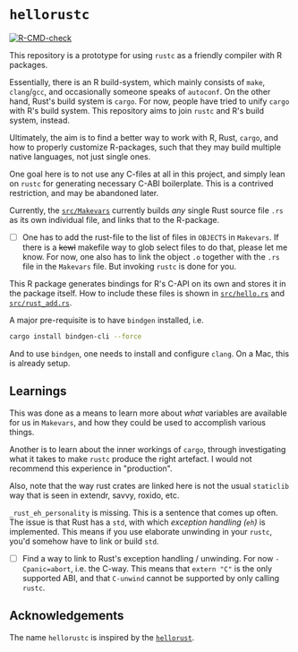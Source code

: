 # `hellorustc`
<!-- badges: start -->
[![R-CMD-check](https://github.com/CGMossa/hellorustc/actions/workflows/R-CMD-check.yaml/badge.svg)](https://github.com/CGMossa/hellorustc/actions/workflows/R-CMD-check.yaml)
<!-- badges: end -->

This repository is a prototype for using `rustc` as a friendly compiler with R packages.

Essentially, there is an R build-system, which mainly consists of `make`, `clang`/`gcc`, and occasionally someone speaks of `autoconf`. On the other hand, Rust's build system is `cargo`. For now, people have tried to unify `cargo` with R's build system. This repository aims to join `rustc` and R's build system, instead.

Ultimately, the aim is to find a better way to work with R, Rust, `cargo`, and how to properly customize R-packages, such that they may build multiple native languages, not just single ones.

One goal here is to not use any C-files at all in this project, and simply lean on `rustc` for generating necessary C-ABI boilerplate. This is a contrived restriction, and may be abandoned later.

Currently, the [`src/Makevars`](./src/Makevars) currently builds *any* single Rust source file `.rs` as its own individual file, and links that to the R-package.

- [ ] One has to add the rust-file to the list of files in `OBJECTS` in `Makevars`. If there is a ~~kewl~~ makefile way to glob select files to do that, please let me know. For now, one also has to link the object `.o` together with the `.rs` file in the `Makevars` file. But invoking `rustc` is done for you.

This R package generates bindings for R's C-API on its own and stores it in the package itself. How to include these files is shown in [`src/hello.rs`](./src/hello.rs) and [`src/rust_add.rs`](./src/rust_add.rs).

A major pre-requisite is to have `bindgen` installed, i.e.

```sh
cargo install bindgen-cli --force
```

And to use `bindgen`, one needs to install and configure `clang`. On a Mac, this is already setup.

## Learnings

This was done as a means to learn more about _what_ variables are available for us
in `Makevars`, and how they could be used to accomplish various things.

Another is to learn about the inner workings of `cargo`, through investigating what it
takes to make `rustc` produce the right artefact. I would not recommend this experience in "production".

Also, note that the way rust crates are linked here is not the usual `staticlib` way that is seen in extendr, savvy, roxido, etc.

`_rust_eh_personality` is missing. This is a sentence that comes up often. The issue is
that Rust has a `std`, with which _exception handling (`eh`)_ is implemented. This
means if you use elaborate unwinding in your `rustc`, you'd somehow have to link or
build `std`.

- [ ] Find a way to link to Rust's exception handling / unwinding. For now `-Cpanic=abort`, i.e. the C-way. This means that `extern "C"` is the only supported ABI, and that `C-unwind` cannot be supported by only calling `rustc`.

## Acknowledgements

The name `hellorustc` is inspired by the [`hellorust`](https://github.com/r-rust/hellorust).
